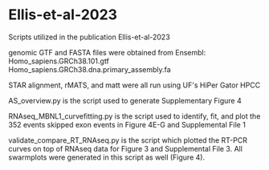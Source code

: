 # Ellis-et-al-2023
Scripts utilized in the publication Ellis-et-al-2023

genomic GTF and FASTA files were obtained from Ensembl:
Homo_sapiens.GRCh38.101.gtf
Homo_sapiens.GRCh38.dna.primary_assembly.fa

STAR alignment, rMATS, and matt were all run using UF's HiPer Gator HPCC

AS_overview.py is the script used to generate Supplementary Figure 4

RNAseq_MBNL1_curvefitting.py is the script used to identify, fit, and plot the 352 events skipped exon events in Figure 4E-G and Supplemental File 1

validate_compare_RT_RNAseq.py is the script which plotted the RT-PCR curves on top of RNAseq data for Figure 3 and Supplemental File 3. All swarmplots
were generated in this script as well (Figure 4). 
